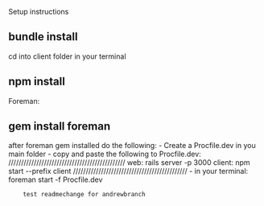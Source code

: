 Setup instructions
## bundle install

cd into client folder in your terminal
## npm install

Foreman:
## gem install foreman
after foreman gem installed do the following:
    - Create a Procfile.dev in you main folder
    - copy and paste the following to Procfile.dev: 
    //////////////////////////////////////////////
        web: rails server -p 3000
        client: npm start --prefix client
    /////////////////////////////////////////////
    - in your terminal: 
        foreman start -f  Procfile.dev

        test readmechange for andrewbranch


